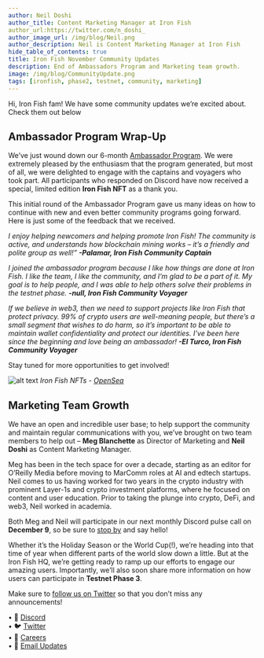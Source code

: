 ```yaml
---
author: Neil Doshi
author_title: Content Marketing Manager at Iron Fish
author_url:https://twitter.com/n_doshi_
author_image_url: /img/blog/Neil.png
author_description: Neil is Content Marketing Manager at Iron Fish
hide_table_of_contents: true
title: Iron Fish November Community Updates
description: End of Ambassadors Program and Marketing team growth.
image: /img/blog/CommunityUpdate.png
tags: [ironfish, phase2, testnet, community, marketing]
---
```

 
Hi, Iron Fish fam! We have some community updates we’re excited about. Check them out below   

## Ambassador Program Wrap-Up

We’ve just wound down our 6-month [Ambassador Program](https://www.ironfish.network/blog/2022/05/03/ambassador-program). We were extremely pleased by the enthusiasm that the program generated, but most of all, we were delighted to engage with the captains and voyagers who took part. All participants who responded on Discord have now received a special, limited edition **Iron Fish NFT** as a thank you. 

This initial round of the Ambassador Program gave us many ideas on how to continue with new and even better community programs going forward. Here is just some of the feedback that we received. 

*I enjoy helping newcomers and helping promote Iron Fish! The community is active, and understands how blockchain mining works – it’s a friendly and polite group as well!”*
***-Palamar, Iron Fish Community Captain***

*I joined the ambassador program because I like how things are done at Iron Fish. I like the team, I like the community, and I’m glad to be a part of it. My goal is to help people, and I was able to help others solve their problems in the testnet phase.* 
***-null, Iron Fish Community Voyager***

*If we believe in web3, then we need to support projects like Iron Fish that protect privacy. 99% of crypto users are well-meaning people, but there’s a small segment that wishes to do harm, so it’s important to be able to maintain wallet confidentiality and protect our identities. I’ve been here since the beginning and love being an ambassador!*
***-El Turco, Iron Fish Community Voyager***

Stay tuned for more opportunities to get involved!

![alt text](/img/blog/NFTs.png "Ambassador NFTs")
*Iron Fish NFTs - [OpenSea](https://opensea.io/collection/iron-fish-ambassadors)*

 ## Marketing Team Growth

We have an open and incredible user base; to help support the community and maintain regular communications with you, we’ve brought on two team members to help out – **Meg Blanchette** as Director of Marketing and **Neil Doshi** as Content Marketing Manager. 

Meg has been in the tech space for over a decade, starting as an editor for O’Reilly Media before moving to MarComm roles at AI and edtech startups. Neil comes to us having worked for two years in the crypto industry with prominent Layer-1s and crypto investment platforms, where he focused on content and user education. Prior to taking the plunge into crypto, DeFi, and web3, Neil worked in academia.

Both Meg and Neil will participate in our next monthly Discord pulse call on **December 9**, so be sure to [stop by](https://discord.com/invite/EkQkEcm8DH) and say hello! 

Whether it’s the Holiday Season or the World Cup(!), we’re heading into that time of year when different parts of the world slow down a little. But at the Iron Fish HQ, we’re getting ready to ramp up our efforts to engage our amazing users. Importantly, we’ll also soon share more information on how users can participate in **Testnet Phase 3**. 

Make sure to [follow us on Twitter](https://twitter.com/ironfishcrypto) so that you don’t miss any announcements!

 
• 🎤 [Discord](https://discord.gg/ironfish)   
• 🐦 [Twitter](https://twitter.com/ironfishcrypto)   
• 🚀 [Careers](https://ironfish.network/careers)   
• 📧 [Email Updates](https://ironfish.network/#email-signup)
